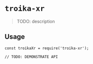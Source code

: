 # `troika-xr`

> TODO: description

## Usage

```
const troikaXr = require('troika-xr');

// TODO: DEMONSTRATE API
```
